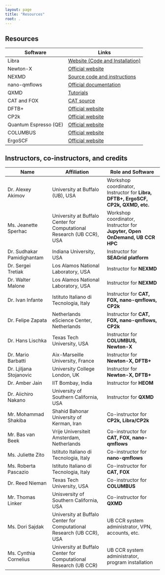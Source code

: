 ```yaml
---
layout: page
title: "Resources"
root: .
---
```


## Resources

| Software | Links |
|----------|-------|
| Libra | [Website (Code and Installation)](https://github.com/Quantum-Dynamics-Hub/libra-code/tree/devel) | [Website (general description, tutorials, old installation)](https://quantum-dynamics-hub.github.io/libra/index.html) |   [Tutorials](https://github.com/compchem-cybertraining/Tutorials_Libra) |
| Newton-X | [Official website](https://newtonx.org/) | [Tutorials](https://osf.io/w4dkc/)  | [Manual](https://www.univie.ac.at/newtonx/nx-docs-2_2.pdf) |
| NEXMD | [Source code and instructions](https://github.com/lanl/NEXMD) |
| nano-qmflows | [Official documentation](https://qmflows-namd.readthedocs.io/en/latest/) | [Input templates](https://github.com/SCM-NV/nano-qmflows/blob/master/nanoqm/workflows/templates.py) |
| QXMD | [Tutorials](https://usccacs.github.io/QXMD/Intro.html) | [Manual](https://usccacs.github.io/QXMD/index.html) | [Instructions](https://aiichironakano.github.io/cs699-assgn.html) |
| CAT and FOX | [CAT source](https://github.com/nlesc-nano/CAT) | [Official tutorials](https://nanotutorials.readthedocs.io/en/latest/1_build_qd.html) |
| DFTB+  | [Official website](https://dftbplus.org) | [Official manual (v20.2)](https://dftbplus.org/fileadmin/DFTBPLUS/public/dftbplus/latest/manual.pdf) | [DFTB parameters](https://dftb.org/parameters) | [CompChem CyberTraining examples](https://github.com/compchem-cybertraining/Tutorials_DFTB_plus) |
| CP2k | [Official website](https://www.cp2k.org/) | [Input manual](https://manual.cp2k.org/#gsc.tab=0) |[CompChem CyberTraining examples](https://github.com/compchem-cybertraining/Tutorials_CP2K) |
| Quantum Espresso (QE) | [Official website](https://www.quantum-espresso.org/) | [Input parameters, PW.x](https://www.quantum-espresso.org/Doc/INPUT_PW.html) |  [Pseudopotentials](https://www.quantum-espresso.org/pseudopotentials) | [CompChem CyberTraining examples](https://github.com/compchem-cybertraining/Tutorials_QE_and_eQE) |
| COLUMBUS | [Official website](https://www.univie.ac.at/columbus) | [Documentation and tutorials](https://www.univie.ac.at/columbus/docs_COL70/documentation_main.html) |
| ErgoSCF | [Official website](http://www.ergoscf.org/) | [CompChem CyberTraining examples](https://github.com/compchem-cybertraining/Tutorials_ErgoSCF)


## Instructors, co-instructors, and credits

| Name | Affiliation | Role and Software |
|------|-----------------------|-------------------|
| Dr. Alexey Akimov | University at Buffalo (UB), USA | Workshop coordinator, Instructor for **Libra, DFTB+, ErgoSCF, CP2k, QXMD, etc.** |
| Ms. Jeanette Sperhac | University at Buffalo Center for Computational Research (UB CCR), USA | Workshop coordinator, Instructor for **Jupyter, Open OnDemand, UB CCR HPC** |
| Dr. Sudhakar Pamidighantam | Indiana University, USA | Instructor for **SEAGrid platform** |
| Dr. Sergei Tretiak | Los Alamos National Laboratory, USA | Instructor for **NEXMD** |
| Dr. Walter Malone | Los Alamos National Laboratory, USA | Instructor for **NEXMD** |
| Dr. Ivan Infante | Istituto Italiano di Tecnologia, Italy | Instructor for **CAT, FOX, nano-qmflows, CP2k** |
| Dr. Felipe Zapata | Netherlands eScience Center, Netherlands | Instructor for **CAT, FOX, nano-qmflows, CP2k** |
| Dr. Hans Lischka | Texas Tech University, USA | Instructor for **COLUMBUS, Newton-X** |
| Dr. Mario Barbatti | Aix-Marseille University, France | Instructor for **Newton-X, DFTB+** |
| Dr. Ljiljana Stojanovic | University College London, UK | Instructor for **Newton-X, DFTB+** |
| Dr. Amber Jain | IIT Bombay, India | Instructor for **HEOM** |
| Dr. Aiichiro Nakano | University of Southern California, USA | Instructor for **QXMD** |
| Mr. Mohammad Shakiba | Shahid Bahonar University of Kerman, Iran | Co-instructor for **CP2k, Libra/CP2k** |
| Mr. Bas van Beek| Vrije Universiteit Amsterdam, Netherlands | Co-instructor for **CAT, FOX, nano-qmflows** |
| Ms. Juliette Zito | Istituto Italiano di Tecnologia, Italy | Co-instructor for **nano-qmflows** | 
| Ms. Roberta Pascazio | Istituto Italiano di Tecnologia, Italy | Co-instructor for **CAT, FOX** | 
| Dr. Reed Nieman | Texas Tech University, USA | Co-instructor for **COLUMBUS** |
| Mr. Thomas Linker | Unisversity of Southern California, USA | Co-instructor for **QXMD** |
| Ms. Dori Sajdak | University at Buffalo Center for Computational Research (UB CCR), USA | UB CCR system administrator, VPN, accounts, etc. |
| Ms. Cynthia Cornelius | University at Buffalo Center for Computational Research (UB CCR) | UB CCR system administrator, program installation |











